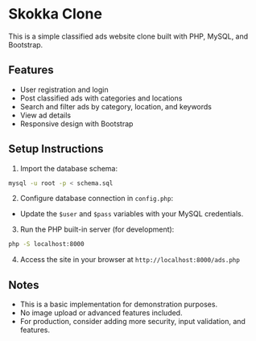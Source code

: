 # Skokka Clone

This is a simple classified ads website clone built with PHP, MySQL, and Bootstrap.

## Features

- User registration and login
- Post classified ads with categories and locations
- Search and filter ads by category, location, and keywords
- View ad details
- Responsive design with Bootstrap

## Setup Instructions

1. Import the database schema:

```bash
mysql -u root -p < schema.sql
```

2. Configure database connection in `config.php`:

- Update the `$user` and `$pass` variables with your MySQL credentials.

3. Run the PHP built-in server (for development):

```bash
php -S localhost:8000
```

4. Access the site in your browser at `http://localhost:8000/ads.php`

## Notes

- This is a basic implementation for demonstration purposes.
- No image upload or advanced features included.
- For production, consider adding more security, input validation, and features.
